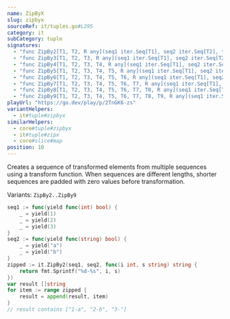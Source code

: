 ```yaml
---
name: ZipByX
slug: zipbyx
sourceRef: it/tuples.go#L295
category: it
subCategory: tuple
signatures:
  - "func ZipBy2[T1, T2, R any](seq1 iter.Seq[T1], seq2 iter.Seq[T2], transform func(T1, T2) R) iter.Seq[R]"
  - "func ZipBy3[T1, T2, T3, R any](seq1 iter.Seq[T1], seq2 iter.Seq[T2], seq3 iter.Seq[T3], transform func(T1, T2, T3) R) iter.Seq[R]"
  - "func ZipBy4[T1, T2, T3, T4, R any](seq1 iter.Seq[T1], seq2 iter.Seq[T2], seq3 iter.Seq[T3], seq4 iter.Seq[T4], transform func(T1, T2, T3, T4) R) iter.Seq[R]"
  - "func ZipBy5[T1, T2, T3, T4, T5, R any](seq1 iter.Seq[T1], seq2 iter.Seq[T2], seq3 iter.Seq[T3], seq4 iter.Seq[T4], seq5 iter.Seq[T5], transform func(T1, T2, T3, T4, T5) R) iter.Seq[R]"
  - "func ZipBy6[T1, T2, T3, T4, T5, T6, R any](seq1 iter.Seq[T1], seq2 iter.Seq[T2], seq3 iter.Seq[T3], seq4 iter.Seq[T4], seq5 iter.Seq[T5], seq6 iter.Seq[T6], transform func(T1, T2, T3, T4, T5, T6) R) iter.Seq[R]"
  - "func ZipBy7[T1, T2, T3, T4, T5, T6, T7, R any](seq1 iter.Seq[T1], seq2 iter.Seq[T2], seq3 iter.Seq[T3], seq4 iter.Seq[T4], seq5 iter.Seq[T5], seq6 iter.Seq[T6], seq7 iter.Seq[T7], transform func(T1, T2, T3, T4, T5, T6, T7) R) iter.Seq[R]"
  - "func ZipBy8[T1, T2, T3, T4, T5, T6, T7, T8, R any](seq1 iter.Seq[T1], seq2 iter.Seq[T2], seq3 iter.Seq[T3], seq4 iter.Seq[T4], seq5 iter.Seq[T5], seq6 iter.Seq[T6], seq7 iter.Seq[T7], seq8 iter.Seq[T8], transform func(T1, T2, T3, T4, T5, T6, T7, T8) R) iter.Seq[R]"
  - "func ZipBy9[T1, T2, T3, T4, T5, T6, T7, T8, T9, R any](seq1 iter.Seq[T1], seq2 iter.Seq[T2], seq3 iter.Seq[T3], seq4 iter.Seq[T4], seq5 iter.Seq[T5], seq6 iter.Seq[T6], seq7 iter.Seq[T7], seq8 iter.Seq[T8], seq9 iter.Seq[T9], transform func(T1, T2, T3, T4, T5, T6, T7, T8, T9) R) iter.Seq[R]"
playUrl: "https://go.dev/play/p/2TnGK6-zs"
variantHelpers:
  - it#tuple#zipbyx
similarHelpers:
  - core#tuple#zipbyx
  - it#tuple#zipx
  - core#slice#map
position: 10
---
```


Creates a sequence of transformed elements from multiple sequences using a transform function. When sequences are different lengths, shorter sequences are padded with zero values before transformation.

Variants: `ZipBy2..ZipBy9`

```go
seq1 := func(yield func(int) bool) {
    _ = yield(1)
    _ = yield(2)
    _ = yield(3)
}
seq2 := func(yield func(string) bool) {
    _ = yield("a")
    _ = yield("b")
}
zipped := it.ZipBy2(seq1, seq2, func(i int, s string) string {
    return fmt.Sprintf("%d-%s", i, s)
})
var result []string
for item := range zipped {
    result = append(result, item)
}
// result contains ["1-a", "2-b", "3-"]
```